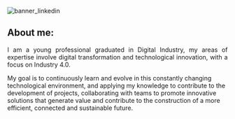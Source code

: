 ![banner_linkedin](https://github.com/user-attachments/assets/1b20c3c1-d6a8-4e14-932e-d675adb91f1b)

## About me:
<p align="justify">
I am a young professional graduated in Digital Industry, my areas of expertise involve digital transformation and technological innovation, with a focus on Industry 4.0.

My goal is to continuously learn and evolve in this constantly changing technological environment, and applying my knowledge to contribute to the development of projects, collaborating with teams to promote innovative solutions that generate value and contribute to the construction of a more efficient, connected and sustainable future.
</p>

<!--
**Jon-mtz-alc/Jon-mtz-alc** is a ✨ _special_ ✨ repository because its `README.md` (this file) appears on your GitHub profile.

Here are some ideas to get you started:

- 🔭 I’m currently working on ...
- 🌱 I’m currently learning ...
- 👯 I’m looking to collaborate on ...
- 🤔 I’m looking for help with ...
- 💬 Ask me about ...
- 📫 How to reach me: ...
- 😄 Pronouns: ...
- ⚡ Fun fact: ...
-->
